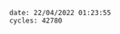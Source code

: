 

                date: 22/04/2022 01:23:55
                cycles: 42780

                         